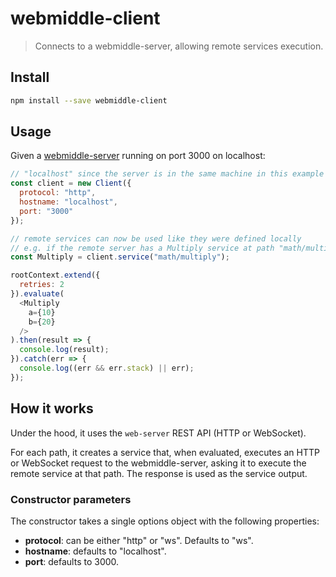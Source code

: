 # webmiddle-client

> Connects to a webmiddle-server, allowing remote services execution.

## Install

```bash
npm install --save webmiddle-client
```

## Usage

Given a [webmiddle-server](https://github.com/webmiddle/webmiddle/tree/master/packages/webmiddle-server) running on port 3000 on localhost:

```javascript
// "localhost" since the server is in the same machine in this example
const client = new Client({
  protocol: "http",
  hostname: "localhost",
  port: "3000"
});

// remote services can now be used like they were defined locally
// e.g. if the remote server has a Multiply service at path "math/multiply"
const Multiply = client.service("math/multiply");

rootContext.extend({
  retries: 2
}).evaluate(
  <Multiply
    a={10}
    b={20}
  />
).then(result => {
  console.log(result);
}).catch(err => {
  console.log((err && err.stack) || err);
});
```

## How it works

Under the hood, it uses the `web-server` REST API (HTTP or WebSocket).

For each path, it creates a service that, when evaluated, executes an HTTP or WebSocket request to the webmiddle-server,
asking it to execute the remote service at that path. The response is used as the service output.

### Constructor parameters

The constructor takes a single options object with the following properties:
- **protocol**: can be either "http" or "ws". Defaults to "ws".
- **hostname**: defaults to "localhost".
- **port**: defaults to 3000.

